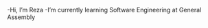 -Hi, I’m Reza
-I’m currently learning Software Engineering at General Assembly

<!---
RazorSharp021/RazorSharp021 is a ✨ special ✨ repository because its `README.md` (this file) appears on your GitHub profile.
You can click the Preview link to take a look at your changes.
--->
